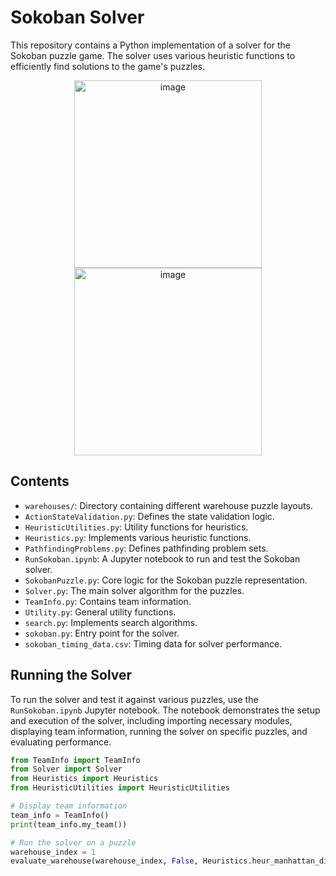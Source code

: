 # Sokoban Solver

This repository contains a Python implementation of a solver for the Sokoban puzzle game. The solver uses various heuristic functions to efficiently find solutions to the game's puzzles.

<p align="center">
<img width="300" alt="image" src="https://github.com/SeanBaek111/Sokoban/assets/33170173/eeddf290-707b-4d79-9cd8-3b6f0d410283">
<img width="300" alt="image" src="https://github.com/SeanBaek111/Sokoban/assets/33170173/311099b0-819e-4e10-90c8-5816a37db2c4">
</p>



## Contents

- `warehouses/`: Directory containing different warehouse puzzle layouts.
- `ActionStateValidation.py`: Defines the state validation logic.
- `HeuristicUtilities.py`: Utility functions for heuristics.
- `Heuristics.py`: Implements various heuristic functions. 
- `PathfindingProblems.py`: Defines pathfinding problem sets. 
- `RunSokoban.ipynb`: A Jupyter notebook to run and test the Sokoban solver.
- `SokobanPuzzle.py`: Core logic for the Sokoban puzzle representation.
- `Solver.py`: The main solver algorithm for the puzzles.
- `TeamInfo.py`: Contains team information.
- `Utility.py`: General utility functions.
- `search.py`: Implements search algorithms.
- `sokoban.py`: Entry point for the solver.
- `sokoban_timing_data.csv`: Timing data for solver performance.

## Running the Solver

To run the solver and test it against various puzzles, use the `RunSokoban.ipynb` Jupyter notebook. The notebook demonstrates the setup and execution of the solver, including importing necessary modules, displaying team information, running the solver on specific puzzles, and evaluating performance.

```python
from TeamInfo import TeamInfo
from Solver import Solver
from Heuristics import Heuristics
from HeuristicUtilities import HeuristicUtilities

# Display team information
team_info = TeamInfo()
print(team_info.my_team())

# Run the solver on a puzzle
warehouse_index = 1
evaluate_warehouse(warehouse_index, False, Heuristics.heur_manhattan_distance)
